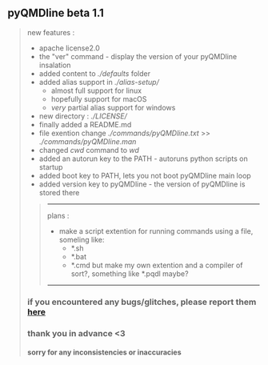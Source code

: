 ## pyQMDline beta 1.1
> new features :
> * apache license2.0
> * the "ver" command - display the version of your pyQMDline insalation
> * added content to *./defaults* folder
> * added alias support in *./alias-setup/*
>   * almost full support for linux
>   * hopefully support for macOS
>   * *very* partial alias support for windows
> * new directory : *./LICENSE/*
> * finally added a README.md
> * file exention change *./commands/pyQMDline.txt* >> *./commands/pyQMDline.man*
> * changed *cwd* command to *wd*
> * added an autorun key to the PATH - autoruns python scripts on startup
> * added boot key to PATH, lets you not boot pyQMDline main loop
> * added version key to pyQMDline - the version of pyQMDline is stored there
> > ***
> > plans :
> > * make a script extention for running commands using a file, someling like:
> >     * *.sh
> >     * *.bat
> >     * *.cmd
> > but make my own extention and a compiler of sort?, something like *.pqdl maybe?
> > ***
> ### if you encountered any bugs/glitches, please report them [here](https://github.com/B00bleaTea/pyQMDline/issues/)
> ### thank you in advance <3
> #### sorry for any inconsistencies or inaccuracies
